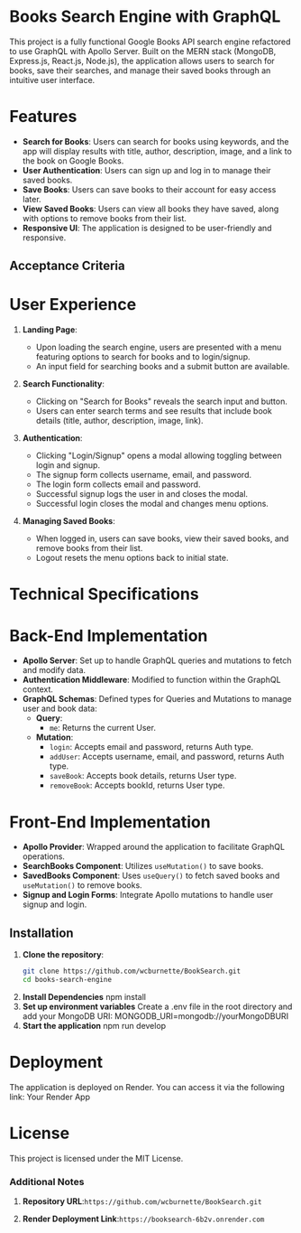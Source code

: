 # Books Search Engine with GraphQL

This project is a fully functional Google Books API search engine refactored to use GraphQL with Apollo Server. Built on the MERN stack (MongoDB, Express.js, React.js, Node.js), the application allows users to search for books, save their searches, and manage their saved books through an intuitive user interface.

# Features

- **Search for Books**: Users can search for books using keywords, and the app will display results with title, author, description, image, and a link to the book on Google Books.
- **User Authentication**: Users can sign up and log in to manage their saved books.
- **Save Books**: Users can save books to their account for easy access later.
- **View Saved Books**: Users can view all books they have saved, along with options to remove books from their list.
- **Responsive UI**: The application is designed to be user-friendly and responsive.

## Acceptance Criteria

# User Experience

1. **Landing Page**: 
   - Upon loading the search engine, users are presented with a menu featuring options to search for books and to login/signup.
   - An input field for searching books and a submit button are available.

2. **Search Functionality**:
   - Clicking on "Search for Books" reveals the search input and button.
   - Users can enter search terms and see results that include book details (title, author, description, image, link).

3. **Authentication**:
   - Clicking "Login/Signup" opens a modal allowing toggling between login and signup.
   - The signup form collects username, email, and password.
   - The login form collects email and password.
   - Successful signup logs the user in and closes the modal.
   - Successful login closes the modal and changes menu options.

4. **Managing Saved Books**:
   - When logged in, users can save books, view their saved books, and remove books from their list.
   - Logout resets the menu options back to initial state.

# Technical Specifications

# Back-End Implementation

- **Apollo Server**: Set up to handle GraphQL queries and mutations to fetch and modify data.
- **Authentication Middleware**: Modified to function within the GraphQL context.
- **GraphQL Schemas**: Defined types for Queries and Mutations to manage user and book data:
    - **Query**:
        - `me`: Returns the current User.
    - **Mutation**:
        - `login`: Accepts email and password, returns Auth type.
        - `addUser`: Accepts username, email, and password, returns Auth type.
        - `saveBook`: Accepts book details, returns User type.
        - `removeBook`: Accepts bookId, returns User type.

# Front-End Implementation

- **Apollo Provider**: Wrapped around the application to facilitate GraphQL operations.
- **SearchBooks Component**: Utilizes `useMutation()` to save books.
- **SavedBooks Component**: Uses `useQuery()` to fetch saved books and `useMutation()` to remove books.
- **Signup and Login Forms**: Integrate Apollo mutations to handle user signup and login.

## Installation

1. **Clone the repository**:
   ```bash
   git clone https://github.com/wcburnette/BookSearch.git
   cd books-search-engine
2. **Install Dependencies**
    npm install
3. **Set up environment variables**
    Create a .env file in the root directory and add your MongoDB URI: MONGODB_URI=mongodb://yourMongoDBURI
4. **Start the application**
    npm run develop

# Deployment
The application is deployed on Render. You can access it via the following link: Your Render App

# License
This project is licensed under the MIT License.


### Additional Notes

1. **Repository URL**:`https://github.com/wcburnette/BookSearch.git` 

2. **Render Deployment Link**:`https://booksearch-6b2v.onrender.com`
